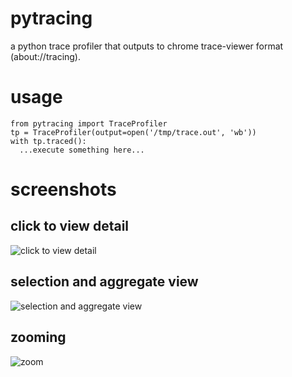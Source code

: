 # pytracing
a python trace profiler that outputs to chrome trace-viewer format (about://tracing).

# usage

    from pytracing import TraceProfiler
    tp = TraceProfiler(output=open('/tmp/trace.out', 'wb'))
    with tp.traced():
      ...execute something here...

# screenshots

## click to view detail

![click to view detail](http://kwlzn.github.io/img/pytracing-screen-1.png "click to view detail")


## selection and aggregate view

![selection and aggregate view](http://kwlzn.github.io/img/pytracing-screen-2.png "selection and aggregate view")


## zooming

![zoom](http://kwlzn.github.io/img/pytracing-screen-3b.png "zoom")
